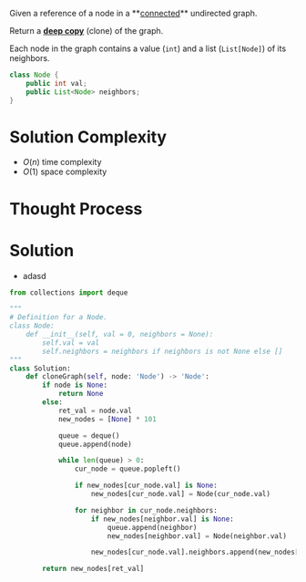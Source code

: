Given a reference of a node in a **[connected](https://en.wikipedia.org/wiki/Connectivity_(graph_theory)#Connected_graph)** undirected graph.

Return a [**deep copy**](https://en.wikipedia.org/wiki/Object_copying#Deep_copy) (clone) of the graph.

Each node in the graph contains a value (`int`) and a list (`List[Node]`) of its neighbors.
```Java
class Node {
    public int val;
    public List<Node> neighbors;
}
```
# Solution Complexity
- $O(n)$ time complexity
- $O(1)$ space complexity
# Thought Process
# Solution
- adasd
```Python
from collections import deque

"""
# Definition for a Node.
class Node:
    def __init__(self, val = 0, neighbors = None):
        self.val = val
        self.neighbors = neighbors if neighbors is not None else []
"""
class Solution:
	def cloneGraph(self, node: 'Node') -> 'Node':
		if node is None:
			return None
		else:
			ret_val = node.val
			new_nodes = [None] * 101

			queue = deque()
			queue.append(node)

			while len(queue) > 0:
				cur_node = queue.popleft()

				if new_nodes[cur_node.val] is None:
					new_nodes[cur_node.val] = Node(cur_node.val)

				for neighbor in cur_node.neighbors:
					if new_nodes[neighbor.val] is None:
						queue.append(neighbor)
						new_nodes[neighbor.val] = Node(neighbor.val)

					new_nodes[cur_node.val].neighbors.append(new_nodes[neighbor.val])

		return new_nodes[ret_val]
```